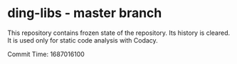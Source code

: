 # ding-libs - master branch

This repository contains frozen state of the repository.
Its history is cleared. It is used only for static code
analysis with Codacy.

Commit Time: 1687016100